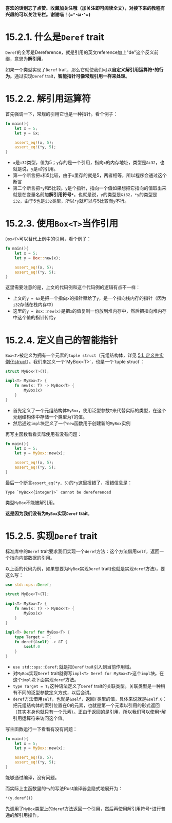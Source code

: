 **喜欢的话别忘了点赞、收藏加关注哦（加关注即可阅读全文），对接下来的教程有兴趣的可以关注专栏。谢谢喵！(=^･ω･^=)**
# 15.2.1. 什么是`Deref` trait
`Deref`的全写是Dereference，就是引用的英文reference加上"de"这个反义前缀，意思为**解引用**。

如果一个类型实现了`Deref` trait，那么它就使我们可以**自定义解引用运算符`*`的行为**。通过实现`Deref` trait，**智能指针可像常规引用一样来处理**。

# 15.2.2. 解引用运算符
首先强调一下，常规的引用它也是一种指针。看个例子：
```rust
fn main(){
	let x = 5;
	let y = &x;

	assert_eq!(x, 5);
	assert_eq!(*y, 5);
}
```
- `x`是`i32`类型，值为5；`y`存的是一个引用，指向`x`的内存地址，类型是`&i32`，也就是说，`y`是`x`的引用。
- 第一个断言把`x`和5比较，由于`x`里存的就是5，两者相等，所以程序会通过这个断言
- 第二个断言把`*y`和5比较。`y`是个指针，指向一个值如果想把它指向的值取出来就是在变量名前加**解引用符号`*`**。也就是说，`y`的类型是`&i32`，`*y`的类型是`i32`，由于5也是`i32`类型，所以`*y`就可以与5比较而`y`不行。

# 15.2.3. 使用`Box<T>`当作引用
`Box<T>`可以替代上例中的引用，看个例子：
```rust
fn main(){
	let x = 5;
	let y = Box::new(x);

	assert_eq!(x, 5);
	assert_eq!(*y, 5);
}
```
这里需要注意的是，上文的代码例和这个代码例的逻辑有点不一样：
- 上文的`y = &x`是把一个指向`x`的指针赋给了`y`，是一个指向栈内存的指针（因为`i32`存储在栈内存中）
- 这里的`y = Box::new(x)`是把`x`的值复制一份放到堆内存中，然后把指向堆内存中这个值的指针传给`y`

# 15.2.4. 定义自己的智能指针
`Box<T>`被定义为拥有一个元素的`tuple struct`（元组结构体，详见 [5.1. 定义并实例化struct](https://blog.csdn.net/weixin_71793197/article/details/144639939?)）。我们来定义一个`MyBox<T>`，也是一个`tuple struct`：
```rust
struct MyBox<T>(T);

impl<T> MyBox<T> {
	fn new(x: T) -> MyBox<T> {
		MyBox(x)
	}
}
```
- 首先定义了一个元组结构体`MyBox`，使用泛型参数`T`来代替实际的类型，在这个元组结构体中存储一个类型为`T`的值。
- 然后通过`impl`块定义了一个`new`函数用于创建新的`MyBox`实例

再写主函数看看实际使用有没有问题：
```rust
fn main(){
	let x = 5;
	let y = MyBox::new(x);

	assert_eq!(x, 5);
	assert_eq!(*y, 5);
}
```
最后一个断言`assert_eq(*y, 5)`的`*y`这里报错了，报错信息是：
```
Type `MyBox<{integer}>` cannot be dereferenced
```
类型`MyBox`不能被解引用。

**这是因为我们没有为`MyBox`实现`Deref` trait**。

# 15.2.5. 实现`Deref` trait
标准库中的`Deref` trait要求我们实现一个`deref`方法：这个方法借用`self`，返回一个指向内部数据的引用。

以上面的代码为例，如果想要为`MyBox`实现`Deref` trait(也就是实现`deref`方法)，要这么写：
```rust
use std::ops::Deref;  
  
struct MyBox<T>(T);  
  
impl<T> MyBox<T> {  
    fn new(x: T) -> MyBox<T> {  
        MyBox(x)  
    }  
}  
  
impl<T> Deref for MyBox<T> {  
    type Target = T;  
    fn deref(&self) -> &T {  
        &self.0  
    }  
}
```
- `use std::ops::Deref;`就是把`Deref` trait引入到当前作用域。
- 对`MyBox`实现`Deref` trait就得写`impl<T> Deref for MyBox<T>`这个`impl`块。在这个`impl`块下面实现`deref`方法。
- `type Target = T;`这种语法定义了`Deref` trait的关联类型。关联类型是一种稍有不同的泛型参数定义方式，以后会讲。
- `deref`方法借用`self`，也就是`&self`，返回`T`类型的值，具体来说就是`&self.0`：把元组结构体的索引位置在0的元素，也就是第一个元素以引用的形式返回（其实本身也就只有一个元素）。正由于返回的是引用，所以我们可以使用`*`解引用运算符来访问这个值。

写主函数运行一下看看有没有问题：
```rust
fn main(){
	let x = 5;
	let y = MyBox::new(x);

	assert_eq!(x, 5);
	assert_eq!(*y, 5);
}
```
能够通过编译，没有问题。

而实际上主函数里的`*y`的写法Rust编译器会隐式地展开为：
```rust
*(y.deref())
```
先调用了`MyBox`类型上的`deref`方法返回一个引用，然后再使用解引用符号`*`进行普通的解引用操作。

